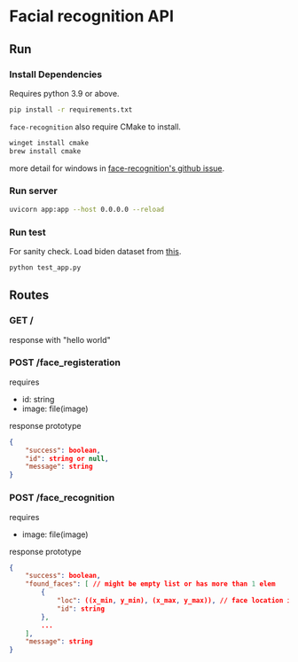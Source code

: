 # Facial recognition API

## Run

### Install Dependencies

Requires python 3.9 or above.

```bash
pip install -r requirements.txt
```

`face-recognition` also require CMake to install.

```bash
winget install cmake
brew install cmake
```

more detail for windows in [face-recognition's github issue](https://github.com/ageitgey/face_recognition/issues/175#issue-257710508).

### Run server

```bash
uvicorn app:app --host 0.0.0.0 --reload
```

### Run test

For sanity check. Load biden dataset from [this](https://drive.google.com/drive/folders/1BtC5S1ZBDgm2QXzBwBpsV7b6vNsKV3wC?usp=share_link).

```bash
python test_app.py
```

## Routes

### GET /

response with "hello world"

### POST /face_registeration

requires
- id: string
- image: file(image)

response prototype
```json
{
    "success": boolean,
    "id": string or null,
    "message": string
}

```

### POST /face_recognition

requires
- image: file(image)

response prototype
```json
{
    "success": boolean,
    "found_faces": [ // might be empty list or has more than 1 elem
        {
            "loc": ((x_min, y_min), (x_max, y_max)), // face location in the image as int
            "id": string
        },
        ...
    ],
    "message": string
}
```